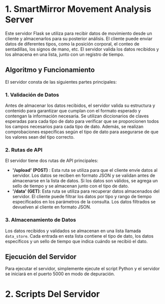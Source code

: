 # 1. SmartMirror Movement Analysis Server

Este servidor Flask se utiliza para recibir datos de movimiento desde un cliente y almacenarlos para su posterior análisis. El cliente puede enviar datos de diferentes tipos, como la posición corporal, el conteo de sentadillas, los signos de mano, etc. El servidor valida los datos recibidos y los almacena en una lista, junto con un registro de tiempo.

## Algoritmo y Funcionamiento

El servidor consta de las siguientes partes principales:

### 1. Validación de Datos

Antes de almacenar los datos recibidos, el servidor valida su estructura y contenido para garantizar que cumplan con el formato esperado y contengan la información necesaria. Se utilizan diccionarios de claves esperadas para cada tipo de dato para verificar que se proporcionen todos los campos necesarios para cada tipo de dato. Además, se realizan comprobaciones específicas según el tipo de dato para asegurarse de que los valores sean del tipo correcto.

### 2. Rutas de API

El servidor tiene dos rutas de API principales:

* **'/upload' (POST)** : Esta ruta se utiliza para que el cliente envíe datos al servidor. Los datos se reciben en formato JSON y se validan antes de almacenarse en la lista de datos. Si los datos son válidos, se agrega un sello de tiempo y se almacenan junto con el tipo de dato.
* **'/data' (GET)**: Esta ruta se utiliza para recuperar datos almacenados del servidor. El cliente puede filtrar los datos por tipo y rango de tiempo especificados en los parámetros de la consulta. Los datos filtrados se devuelven al cliente en formato JSON.

### 3. Almacenamiento de Datos

Los datos recibidos y validados se almacenan en una lista llamada `data_store`. Cada entrada en esta lista contiene el tipo de dato, los datos específicos y un sello de tiempo que indica cuándo se recibió el dato.

## Ejecución del Servidor

Para ejecutar el servidor, simplemente ejecute el script Python y el servidor se iniciará en el puerto 5000 en modo de depuración.


# 2. Scripts Del Servidor
